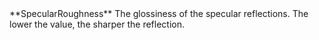 <tr>
<td>**SpecularRoughness**</td>
<td>The glossiness of the specular reflections. The lower the value, the sharper the reflection.</td>
</tr>
